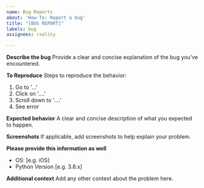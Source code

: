 ```yaml
---
name: Bug Reports
about: 'How-To: Report a bug'
title: "[BUG REPORT]"
labels: bug
assignees: rxality

---
```


**Describe the bug**
Provide a clear and concise explanation of the bug you've encountered.

**To Reproduce**
Steps to reproduce the behavior:
1. Go to '...'
2. Click on '....'
3. Scroll down to '....'
4. See error

**Expected behavior**
A clear and concise description of what you expected to happen.

**Screenshots**
If applicable, add screenshots to help explain your problem.

**Please provide this information as well**
 - OS: [e.g. iOS]
 - Python Version [e.g. 3.8.x]

**Additional context**
Add any other context about the problem here.
